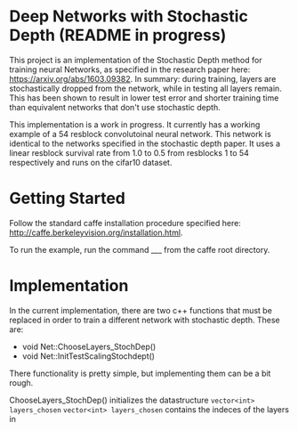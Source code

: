 # Deep Networks with Stochastic Depth (README in progress)

This project is an implementation of the Stochastic Depth method for training neural Networks, as specified in the research paper
here: https://arxiv.org/abs/1603.09382. In summary: during training, layers are stochastically dropped from the network, while in testing all layers remain. This has been shown to result in lower test error and shorter training time than equivalent networks that don't use stochastic depth.

This implementation is a work in progress. It currently has a working example of a 54 resblock convolutoinal neural network. This network is identical to the networks specified in the stochastic depth paper. It uses a linear resblock survival rate from 1.0 to 0.5 from resblocks 1 to 54 respectively and runs on the cifar10 dataset.


# Getting Started

Follow the standard caffe installation procedure specified here: http://caffe.berkeleyvision.org/installation.html. 

To run the example, run the command ___ from the caffe root directory. 

# Implementation

In the current implementation, there are two c++ functions that must be replaced in order to train a different network with stochastic depth. These are:
- void Net<Dtype>::ChooseLayers_StochDep()
- void Net<Dtype>::InitTestScalingStochdept()

There functionality is pretty simple, but implementing them can be a bit rough.

ChooseLayers_StochDep() initializes the datastructure `vector<int> layers_chosen`
`vector<int> layers_chosen` contains the indeces of the layers in 
